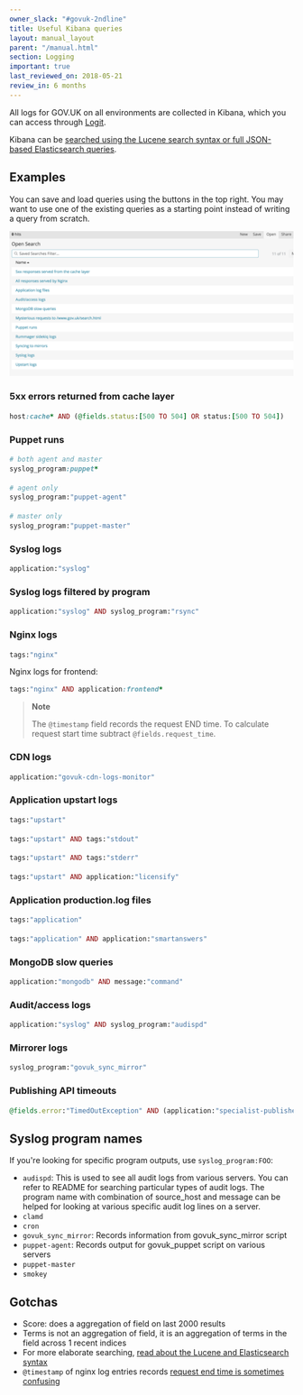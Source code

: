 ```yaml
---
owner_slack: "#govuk-2ndline"
title: Useful Kibana queries
layout: manual_layout
parent: "/manual.html"
section: Logging
important: true
last_reviewed_on: 2018-05-21
review_in: 6 months
---
```

All logs for GOV.UK on all environments are collected in Kibana, which you can
access through [Logit](logit.html).

Kibana can be [searched using the Lucene search syntax or full JSON-based
Elasticsearch queries][kibana-search].

## Examples

You can save and load queries using the buttons in the top right. You may want to use one of the existing queries as a starting point instead of writing a query from scratch.

![Kibana saved searches](images/kibana_saved_searches.png)

### 5xx errors returned from cache layer

```rb
host:cache* AND (@fields.status:[500 TO 504] OR status:[500 TO 504])
```

### Puppet runs

```rb
# both agent and master
syslog_program:puppet*

# agent only
syslog_program:"puppet-agent"

# master only
syslog_program:"puppet-master"
```

### Syslog logs

```rb
application:"syslog"
```

### Syslog logs filtered by program

```rb
application:"syslog" AND syslog_program:"rsync"
```

### Nginx logs

```rb
tags:"nginx"
```

Nginx logs for frontend:

```rb
tags:"nginx" AND application:frontend*
```

> **Note**
>
> The `@timestamp` field records the request END time. To calculate request start time subtract `@fields.request_time`.

### CDN logs

```rb
application:"govuk-cdn-logs-monitor"
```

### Application upstart logs

```rb
tags:"upstart"

tags:"upstart" AND tags:"stdout"

tags:"upstart" AND tags:"stderr"

tags:"upstart" AND application:"licensify"
```

### Application production.log files

```rb
tags:"application"

tags:"application" AND application:"smartanswers"
```

### MongoDB slow queries

```rb
application:"mongodb" AND message:"command"
```

### Audit/access logs

```rb
application:"syslog" AND syslog_program:"audispd"
```

### Mirrorer logs

```rb
syslog_program:"govuk_sync_mirror"
```

### Publishing API timeouts

```rb
@fields.error:"TimedOutException" AND (application:"specialist-publisher" OR application:"whitehall" OR application:"content-tagger")
```

## Syslog program names

If you're looking for specific program outputs, use `syslog_program:FOO`:

- `audispd`:	This is used to see all audit logs from various servers. You can refer to README for searching particular types of audit logs. The program name with combination of source_host and message can be helped for looking at various specific audit log lines on a server.
- `clamd`	 
- `cron`	 
- `govuk_sync_mirror`: Records information from govuk_sync_mirror script
- `puppet-agent`:	Records output for govuk_puppet script on various servers
- `puppet-master`	 
- `smokey`

## Gotchas

- Score: does a aggregation of field on last 2000 results
- Terms is not an aggregation of field, it is an aggregation of terms in the field across 1 recent indices
- For more elaborate searching, [read about the Lucene and Elasticsearch syntax][kibana-search]
- `@timestamp` of nginx log entries records [request end time is sometimes confusing][end]

[kibana-search]: https://www.elastic.co/guide/en/kibana/current/search.html
[end]: http://serverfault.com/questions/438880/what-does-nginxs-time-local-logging-variable-mean-specifically/438891#438891
